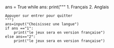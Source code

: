 


ans = True
while ans:
    print("""
    1. Français
    2. Anglais

    Appuyer sur entrer pour quitter
    """)
    ans=input("Choisissez une langue")
    if ans =="1":
        print("le jeux sera en version française")
    else ans=="2":
        print("le jeux sera en version française")
